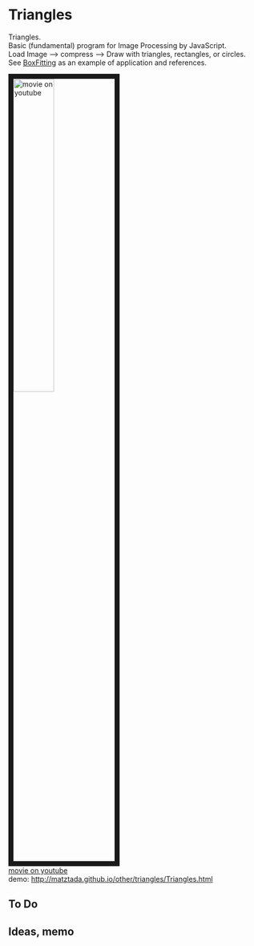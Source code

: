 # Triangles
Triangles.  
Basic (fundamental) program for Image Processing by JavaScript.  
Load Image --> compress --> Draw with triangles, rectangles, or circles.  
See [BoxFitting](https://github.com/matzTada/BoxFitting) as an example of application and references.

<a href="http://www.youtube.com/watch?feature=player_embedded&v=-ipP9jfTaEQ
" target="_blank"><img src="http://img.youtube.com/vi/-ipP9jfTaEQ/0.jpg"
alt="movie on youtube" width=40% border="10" /></a>  
[movie on youtube](https://www.youtube.com/watch?v=-ipP9jfTaEQ)  
demo: <http://matztada.github.io/other/triangles/Triangles.html>

## To Do

## Ideas, memo
